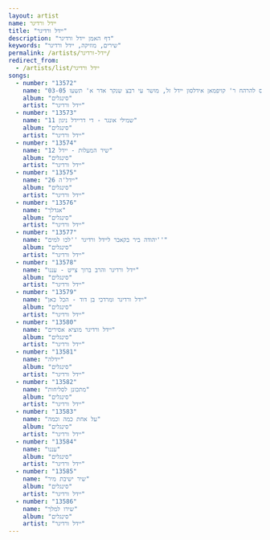 ```yaml
---
layout: artist
name: יידל ורדיגר
title: "יידל ורדיגר"
description: "דף האמן יידל ורדיגר"
keywords: "שירים, מוזיקה, יידל ורדיגר"
permalink: /artists/יידל-ורדיגר/
redirect_from:
  - /artists/list/יידל ורדיגר
songs:
  - number: "13572"
    name: "03-05 מודז'יץ - וואלס פורימדיג'ס להרהח ר' קויפמאן אידלסון יידל זל, מושר עי רבצ שנקר אדר א' תשעו"
    album: "סינגלים"
    artist: "יידל ורדיגר"
  - number: "13573"
    name: "11 שמילי אונגר - די דריידל ניגון"
    album: "סינגלים"
    artist: "יידל ורדיגר"
  - number: "13574"
    name: "12 שיר המעלות - יידל"
    album: "סינגלים"
    artist: "יידל ורדיגר"
  - number: "13575"
    name: "26 יידל'ה"
    album: "סינגלים"
    artist: "יידל ורדיגר"
  - number: "13576"
    name: "אגדלך"
    album: "סינגלים"
    artist: "יידל ורדיגר"
  - number: "13577"
    name: "יהודה ביר בקאבר ליידל ורדיגר ''לכו למים''"
    album: "סינגלים"
    artist: "יידל ורדיגר"
  - number: "13578"
    name: "יידל ורדיגר והרב ברוך צייט - עננו"
    album: "סינגלים"
    artist: "יידל ורדיגר"
  - number: "13579"
    name: "יידל ורדיגר ומרדכי בן דוד - הכל כאן"
    album: "סינגלים"
    artist: "יידל ורדיגר"
  - number: "13580"
    name: "יידל ורדיגר מוציא אסירים"
    album: "סינגלים"
    artist: "יידל ורדיגר"
  - number: "13581"
    name: "יידלה"
    album: "סינגלים"
    artist: "יידל ורדיגר"
  - number: "13582"
    name: "מתכונן לסליחות"
    album: "סינגלים"
    artist: "יידל ורדיגר"
  - number: "13583"
    name: "על אחת כמה וכמה"
    album: "סינגלים"
    artist: "יידל ורדיגר"
  - number: "13584"
    name: "עננו"
    album: "סינגלים"
    artist: "יידל ורדיגר"
  - number: "13585"
    name: "שיר ישיבת מיר"
    album: "סינגלים"
    artist: "יידל ורדיגר"
  - number: "13586"
    name: "שירו למלך"
    album: "סינגלים"
    artist: "יידל ורדיגר"
---
```

